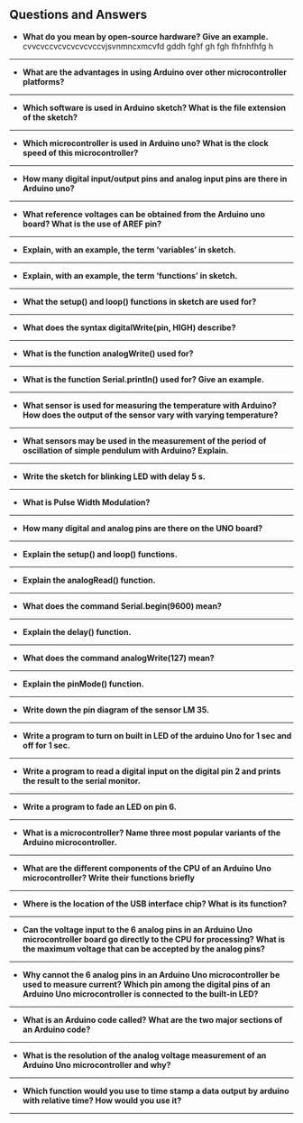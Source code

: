  ## Questions and Answers
 

 - **What do you mean by open-source hardware? Give an example.**
cvvcvccvcvcvcvcvccvjsvnmncxmcvfd gddh fghf gh fgh fhfnhfhfg h
 ---

 - **What are the advantages in using Arduino over other microcontroller platforms?**
 ---

 - **Which software is used in Arduino sketch? What is the file extension of the sketch?**
 ---

 - **Which microcontroller is used in Arduino uno? What is the clock speed of this microcontroller?**
 ---

 - **How many digital input/output pins and analog input pins are there in Arduino uno?**
 ---
 - **What reference voltages can be obtained from the Arduino uno board? What is the use of AREF pin?**
 ---

- **Explain, with an example, the term ‘variables’ in sketch.**
---
- **Explain, with an example, the term ‘functions’ in sketch.**
---
- **What the setup() and loop() functions in sketch are used for?**
---
- **What does the syntax digitalWrite(pin, HIGH) describe?**
---
- **What is the function analogWrite() used for?**
---
- **What is the function Serial.println() used for? Give an example.**
---
- **What sensor is used for measuring the temperature with Arduino? How does the output of the sensor vary with varying temperature?**
---
- **What sensors may be used in the measurement of the period of oscillation of simple pendulum with Arduino? Explain.**
---
- **Write the sketch for blinking LED with delay 5 s.**
---
- **What is Pulse Width Modulation?**
---
- **How many digital and analog pins are there on the UNO board?**
---
- **Explain the setup() and loop() functions.**
---
- **Explain the analogRead() function.**
---
- **What does the command Serial.begin(9600) mean?**
---
- **Explain the delay() function.**
---
- **What does the command analogWrite(127) mean?**
---
- **Explain the pinMode() function.**
---
- **Write down the pin diagram of the sensor LM 35.**
---
- **Write a program to turn on built in LED of the arduino Uno for 1 sec and off for 1 sec.**
---
- **Write a program to read a digital input on the digital pin 2 and prints the result to the serial monitor.**
---
- **Write a program to fade an LED on pin 6.**
---
- **What is a microcontroller? Name three most popular variants of the Arduino microcontroller.**
---
- **What are the different components of the CPU of an Arduino Uno microcontroller? Write their functions briefly**
---
- **Where is the location of the USB interface chip? What is its function?**
---
- **Can the voltage input to the 6 analog pins in an Arduino Uno microcontroller board go directly to the CPU for processing? What is the maximum voltage that can be accepted by the analog pins?**
---
- **Why cannot the 6 analog pins in an Arduino Uno microcontroller be used to measure current? Which pin among the digital pins of an Arduino Uno microcontroller is connected to the built-in LED?**
---
- **What is an Arduino code called? What are the two major sections of an Arduino code?**
---
- **What is the resolution of the analog voltage measurement of an Arduino Uno microcontroller and why?**
---
- **Which function would you use to time stamp a data output by arduino with relative time? How would you use it?**
---

